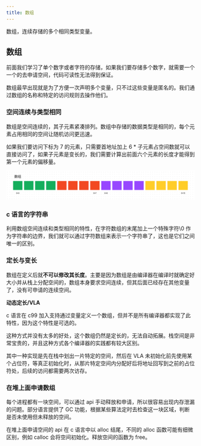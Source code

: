 ```yaml
---
title: 数组
---
```


数组，连续存储的多个相同类型变量。

## 数组

前面我们学习了单个数字或者字符的存储，如果我们要存储多个数字，就需要一个一个的去申请空间，代码可读性无法得到保证。

数组最早出现就是为了方便一次声明多个变量，只不过这些变量是匿名的。我们通过数组的名称和特定的访问规则去操作他们。

### 空间连续与类型相同

数组是空间连续的，其子元素紧凑排列。数组中存储的数据类型是相同的，每个元素占用相同的空间让随机访问更迅速。

如果我们要访问下标为 7 的元素，只需要首地址加上 6 \* 子元素占空间数就可以直接访问了，如果子元素是变长的，我们需要计算出前面六个元素的长度才能得到第一个元素的偏移量。

![array](./assets/array.png)

### c 语言的字符串

利用数组空间连续和类型相同的特性，在字符数组的末尾加上一个特殊字符\0 作为字符串的边界，我们就可以通过字符数组来表示一个字符串了，这也是它们之间唯一的区别。

### 定长与变长

数组在定义后就**不可以修改其长度**。主要是因为数组是由编译器在编译时就确定好大小并从栈上分配空间的，数组本身要求空间连续，但其后面已经存在其他变量了，没有可申请的连续空间。

**动态定长/VLA**

c 语言在 c99 加入支持通过变量定义一个数组，但并不是所有编译器都实现了此特性，因为这个特性是可选的。

这种方式并没有太多的好处，这个数组仍然是定长的，无法自动拓展。栈空间是非常宝贵的，并且这种方式各个编译器的实践都有较大区别。

其中一种实现是先在栈中划出一片特定的空间，然后在 VLA 未初始化前先使用某个占位符，等真正初始化时，从那片特定空间内分配好后将地址回写到之前的占位符处，后续的访问都需要两次访存。

### 在堆上面申请数组

每个进程都有一块空间，可以通过 api 手动释放和申请，所以很容易出现内存泄漏的问题。部分语言提供了 GC 功能，根据某些算法定时去检查这一块区域，判断是否未使用但未释放的空间。

在堆上面申请空间的 api 在 c 语言中以 alloc 结尾，不同的 alloc 函数可能有细微区别，例如 calloc 会将空间初始化。释放空间的函数为 free。
